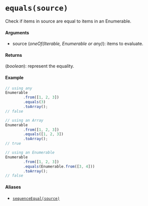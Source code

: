 # `equals(source)`

Check if items in source are equal to items in an Enumerable.

#### Arguments

- source (*oneOf(Iterable, Enumerable or any)*): items to evaluate.

#### Returns

(*boolean*): represent the equality.

#### Example

```js
// using any
Enumerable
        .from([1, 2, 3])
        .equals(3)
        .toArray();
// false

// using an Array
Enumerable
        .from([1, 2, 3])
        .equals([1, 2, 3])
        .toArray();
// true

// using an Enumerable
Enumerable
        .from([1, 2, 3])
        .equals(Enumerable.from([3, 4]))
        .toArray();
// false
```

#### Aliases

- [`sequenceEqual(source)`](/SequenceEqual.md)
